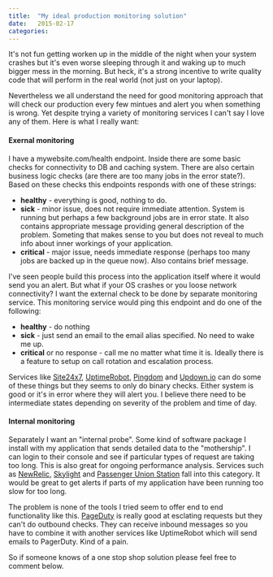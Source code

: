 ```yaml
---
title:  "My ideal production monitoring solution"
date: 	2015-02-17
categories:
---
```


It's not fun getting worken up in the middle of the night when your system crashes but it's even worse sleeping through it and waking up to much bigger mess in the morning.  But heck, it's a strong incentive to write quality code that will perform in the real world (not just on your laptop).

Nevertheless we all understand the need for good monitoring approach that will check our production every few mintues and alert you when something is wrong.  Yet despite trying a variety of monitoring services I can't say I love any of them.  Here is what I really want:

#### Exernal monitoring

I have a mywebsite.com/health endpoint.  Inside there are some basic checks for connectivity to DB and caching system.  There are also certain business logic checks (are there are too many jobs in the error state?).  Based on these checks this endpoints responds with one of these strings:

* **healthy** - everything is good, nothing to do.
* **sick** - minor issue, does not require immediate attention.  System is running but perhaps a few background jobs are in error state.  It also contains appropriate message providing general description of the problem. Someting that makes sense to you but does not reveal to much info about inner workings of your application.
* **critical** - major issue, needs immediate response (perhaps too many jobs are backed up in the queue now).  Also contains brief message.

I've seen people build this process into the application itself where it would send you an alert.  But what if your OS crashes or you loose network connectivity?  I want the external check to be done by separate monitoring service.  This monitoring service would ping this endpoint and do one of the following:

* **healthy** - do nothing
* **sick** - just send an email to the email alias specified.  No need to wake me up.
* **critical** or no response - call me no matter what time it is.  Ideally there is a feature to setup on call rotation and escalation process.

Services like [Site24x7](https://www.site24x7.com/), [UptimeRobot](https://uptimerobot.com/), [Pingdom](https://www.pingdom.com/) and [Updown.io](http://updown.io/) can do some of these things but they seems to only do binary checks.  Either system is good or it's in error where they will alert you.  I believe there need to be intermediate states depending on severity of the problem and time of day.

#### Internal monitoring

Separately I want an "internal probe".  Some kind of software package I install with my application that sends detailed data to the "mothership".  I can login to their console and see if particular types of request are taking too long.  This is also great for ongoing performance analysis.  Services such as [NewRelic](https://newrelic.com/), [Skylight](https://www.skylight.io/) and [Passenger Union Station](https://www.unionstationapp.com/) fall into this category.  It would be great to get alerts if parts of my application have been running too slow for too long.

The problem is none of the tools I tried seem to offer end to end functionality like this.  [PageDuty](https://www.pagerduty.com/) is really good at esclating requests but they can't do outbound checks.  They can receive inbound messages so you have to combine it with another services like UptimeRobot which will send emails to PagerDuty.  Kind of a pain.

So if someone knows of a one stop shop solution please feel free to comment below.